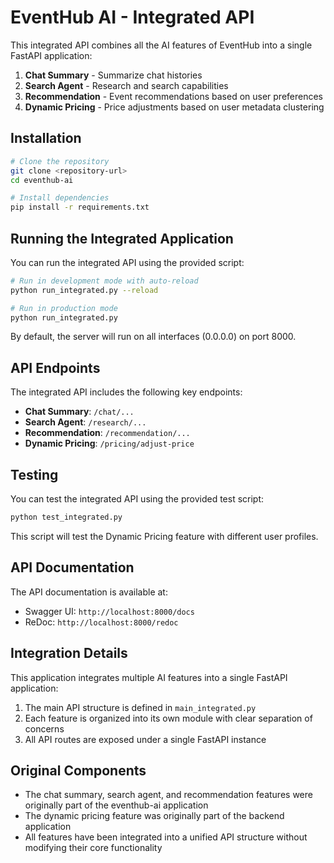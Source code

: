 # EventHub AI - Integrated API

This integrated API combines all the AI features of EventHub into a single FastAPI application:

1. **Chat Summary** - Summarize chat histories
2. **Search Agent** - Research and search capabilities
3. **Recommendation** - Event recommendations based on user preferences
4. **Dynamic Pricing** - Price adjustments based on user metadata clustering

## Installation

```bash
# Clone the repository
git clone <repository-url>
cd eventhub-ai

# Install dependencies
pip install -r requirements.txt
```

## Running the Integrated Application

You can run the integrated API using the provided script:

```bash
# Run in development mode with auto-reload
python run_integrated.py --reload

# Run in production mode
python run_integrated.py
```

By default, the server will run on all interfaces (0.0.0.0) on port 8000.

## API Endpoints

The integrated API includes the following key endpoints:

- **Chat Summary**: `/chat/...`
- **Search Agent**: `/research/...`
- **Recommendation**: `/recommendation/...`
- **Dynamic Pricing**: `/pricing/adjust-price`

## Testing

You can test the integrated API using the provided test script:

```bash
python test_integrated.py
```

This script will test the Dynamic Pricing feature with different user profiles.

## API Documentation

The API documentation is available at:

- Swagger UI: `http://localhost:8000/docs`
- ReDoc: `http://localhost:8000/redoc`

## Integration Details

This application integrates multiple AI features into a single FastAPI application:

1. The main API structure is defined in `main_integrated.py`
2. Each feature is organized into its own module with clear separation of concerns
3. All API routes are exposed under a single FastAPI instance

## Original Components

- The chat summary, search agent, and recommendation features were originally part of the eventhub-ai application
- The dynamic pricing feature was originally part of the backend application
- All features have been integrated into a unified API structure without modifying their core functionality
